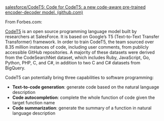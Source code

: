 [salesforce/CodeT5: Code for CodeT5: a new code-aware pre-trained encoder-decoder model. (github.com)](https://github.com/salesforce/CodeT5)

From Forbes.com:

[CodeT5](https://blog.salesforceairesearch.com/codet5/?utm_source=thenewstack&utm_medium=website&utm_campaign=platform "https://blog.salesforceairesearch.com/codet5/?utm_source=thenewstack&utm_medium=website&utm_campaign=platform") is an open source programming language model built by researchers at SalesForce. It is based on Google’s T5 (Text-to-Text Transfer Transformer) framework. In order to train CodeT5, the team sourced over 8.35 million instances of code, including user comments, from publicly accessible GitHub repositories. A majority of these datasets were derived from the CodeSearchNet dataset, which includes Ruby, JavaScript, Go, Python, PHP, C, and C#, in addition to two C and C# datasets from BigQuery.

CodeT5 can potentially bring three capabilities to software programming:

-   **Text-to-code generation**: generate code based on the natural language description
-   **Code autocompletion**: complete the whole function of code given the target function name
-   **Code summarization**: generate the summary of a function in natural language description